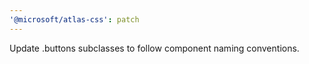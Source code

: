 ```yaml
---
'@microsoft/atlas-css': patch
---
```


Update .buttons subclasses to follow component naming conventions.
